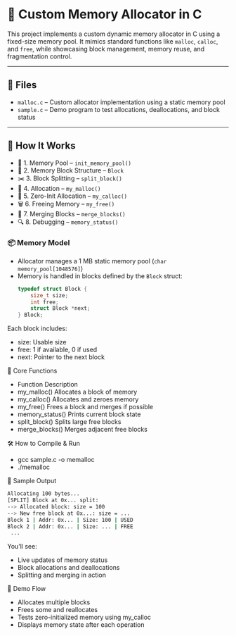 # 🧠 Custom Memory Allocator in C

This project implements a custom dynamic memory allocator in C using a fixed-size memory pool. It mimics standard functions like `malloc`, `calloc`, and `free`, while showcasing block management, memory reuse, and fragmentation control.

---

## 📁 Files

- `malloc.c` – Custom allocator implementation using a static memory pool
- `sample.c` – Demo program to test allocations, deallocations, and block status

---

## 🚀 How It Works

- 🧱 1. Memory Pool – `init_memory_pool()`
- 🧩 2. Memory Block Structure – `Block`
- ✂️ 3. Block Splitting – `split_block()`
- 🧵 4. Allocation – `my_malloc()`
- 🧽 5. Zero-Init Allocation – `my_calloc()`
- 🗑️ 6. Freeing Memory – `my_free()`
- 🧬 7. Merging Blocks – `merge_blocks()`
- 🔍 8. Debugging – `memory_status()`


### 📦 Memory Model

- Allocator manages a 1 MB static memory pool (`char memory_pool[1048576]`)
- Memory is handled in blocks defined by the `Block` struct:
  ```c
  typedef struct Block {
      size_t size;
      int free;
      struct Block *next;
  } Block;
Each block includes:

- size: Usable size
- free: 1 if available, 0 if used
- next: Pointer to the next block

🔧 Core Functions

- Function	Description
- my_malloc()	Allocates a block of memory
- my_calloc()	Allocates and zeroes memory
- my_free()	Frees a block and merges if possible
- memory_status()	Prints current block state
- split_block()	Splits large free blocks
- merge_blocks()	Merges adjacent free blocks


🛠️ How to Compile & Run

- gcc sample.c -o memalloc
- ./memalloc


📌 Sample Output
```bash
Allocating 100 bytes...
[SPLIT] Block at 0x... split:
--> Allocated block: size = 100
--> New free block at 0x...: size = ...
Block 1 | Addr: 0x... | Size: 100 | USED
Block 2 | Addr: 0x... | Size: ... | FREE
 ...
```
You’ll see:

-  Live updates of memory status
-  Block allocations and deallocations
-  Splitting and merging in action

🧪 Demo Flow

- Allocates multiple blocks
- Frees some and reallocates
- Tests zero-initialized memory using my_calloc
- Displays memory state after each operation
